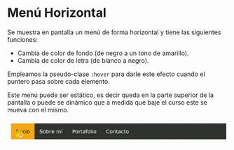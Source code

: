 # Menú Horizontal 

Se muestra en pantalla un menú de forma horizontal y tiene las siguientes funciones:
- Cambia de color de fondo (de negro a un tono de amarillo).
- Cambia de color de letra (de blanco a negro).

Empleamos la pseudo-clase `:hover` para darle este efecto cuando el puntero pasa sobre cada elemento.

Este menú puede ser estático, es decir queda en la parte superior de la pantalla o puede se dinámico que a medida que baje el curso este se mueva con el mismo.

![Sin titulo](assets/img/menu.png)